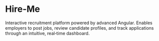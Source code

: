 # Hire-Me
Interactive recruitment platform powered by advanced Angular. Enables employers to post jobs, review candidate profiles, and track applications through an intuitive, real‑time dashboard.
